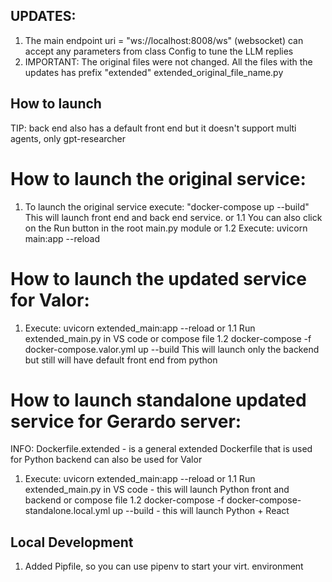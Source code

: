 ## UPDATES: 
1. The main endpoint uri = "ws://localhost:8008/ws" (websocket) can accept any parameters from class Config to tune the LLM replies 
2. IMPORTANT: The original files were not changed. All the files with the updates has prefix "extended" extended_original_file_name.py 

## How to launch

TIP: back end also has a default front end but it doesn't support multi agents, only gpt-researcher 

# How to launch the original service: 

1. To launch the original service execute: "docker-compose up --build" This will launch front end and back end service. 
or
1.1 You can also click on the Run button in the root main.py module
or
1.2 Execute: uvicorn main:app --reload


# How to launch the updated service for Valor: 

1. Execute: uvicorn extended_main:app --reload
or
1.1 Run extended_main.py in VS code 
or compose file 
1.2 docker-compose -f docker-compose.valor.yml up --build  This will launch only the backend but still will have default front end from python 


# How to launch standalone updated service for Gerardo server: 

INFO: Dockerfile.extended - is a general extended Dockerfile that is used for Python backend can also be used for Valor
1. Execute: uvicorn extended_main:app --reload
or 
1.1 Run extended_main.py in VS code - this will launch Python front and backend 
or compose file
1.2 docker-compose -f docker-compose-standalone.local.yml up --build  - this will launch Python + React 


## Local Development

1. Added Pipfile, so you can use pipenv to start your virt. environment